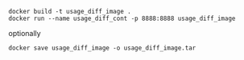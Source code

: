 ```shell
docker build -t usage_diff_image .
docker run --name usage_diff_cont -p 8888:8888 usage_diff_image
```

optionally

```shell
docker save usage_diff_image -o usage_diff_image.tar
```
